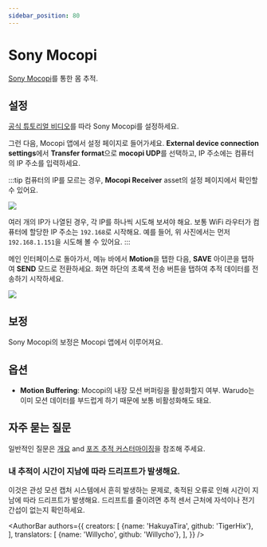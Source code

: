 ```yaml
---
sidebar_position: 80
---
```


# Sony Mocopi

[Sony Mocopi](https://electronics.sony.com/more/mocopi/all-mocopi/p/qmss1-uscx)를 통한 몸 추적.

## 설정

[공식 튜토리얼 비디오](https://www.sony.com/electronics/support/articles/00298063)를 따라 Sony Mocopi를 설정하세요.

그런 다음, Mocopi 앱에서 설정 페이지로 들어가세요. **External device connection settings**에서 **Transfer format**으로 **mocopi UDP**를 선택하고, IP 주소에는 컴퓨터의 IP 주소를 입력하세요.

:::tip
컴퓨터의 IP를 모르는 경우, **Mocopi Receiver** asset의 설정 페이지에서 확인할 수 있어요.

![](/doc-img/en-ifacialmocap-1.png)

여러 개의 IP가 나열된 경우, 각 IP를 하나씩 시도해 보셔야 해요. 보통 WiFi 라우터가 컴퓨터에 할당한 IP 주소는 `192.168`로 시작해요. 예를 들어, 위 사진에서는 먼저 `192.168.1.151`을 시도해 볼 수 있어요.
:::

메인 인터페이스로 돌아가서, 메뉴 바에서 **Motion**을 탭한 다음, **SAVE** 아이콘을 탭하여 **SEND** 모드로 전환하세요. 화면 하단의 초록색 전송 버튼을 탭하여 추적 데이터를 전송하기 시작하세요.

![](/doc-img/en-mocopi-1.png)

## 보정

Sony Mocopi의 보정은 Mocopi 앱에서 이루어져요.

## 옵션

* **Motion Buffering**: Mocopi의 내장 모션 버퍼링을 활성화할지 여부. Warudo는 이미 모션 데이터를 부드럽게 하기 때문에 보통 비활성화해도 돼요.

## 자주 묻는 질문

일반적인 질문은 [개요](overview#FAQ) and [포즈 추적 커스터마이징](body-tracking#FAQ)을 참조해 주세요.

### 내 추적이 시간이 지남에 따라 드리프트가 발생해요.

이것은 관성 모션 캡처 시스템에서 흔히 발생하는 문제로, 축적된 오류로 인해 시간이 지남에 따라 드리프트가 발생해요. 드리프트를 줄이려면 추적 센서 근처에 자석이나 전기 간섭이 없는지 확인하세요.

<AuthorBar authors={{
  creators: [
    {name: 'HakuyaTira', github: 'TigerHix'},
  ],
  translators: [
    {name: 'Willycho', github: 'Willycho'},
  ],
}} />
